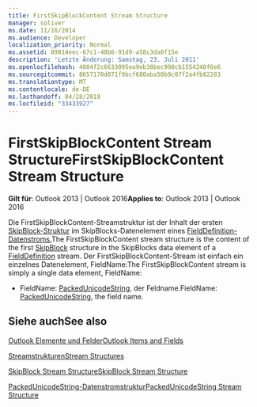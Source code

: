 ```yaml
---
title: FirstSkipBlockContent Stream Structure
manager: soliver
ms.date: 11/16/2014
ms.audience: Developer
localization_priority: Normal
ms.assetid: 89814eec-67c1-40b6-91d9-a58c3da0f15e
description: 'Letzte Änderung: Samstag, 23. Juli 2011'
ms.openlocfilehash: 4804f2c6633095ea9eb38bec990cb1554240f6e6
ms.sourcegitcommit: 8657170d071f9bcf680aba50b9c07f2a4fb82283
ms.translationtype: MT
ms.contentlocale: de-DE
ms.lasthandoff: 04/28/2019
ms.locfileid: "33433927"
---
```

# <a name="firstskipblockcontent-stream-structure"></a><span data-ttu-id="62a2e-103">FirstSkipBlockContent Stream Structure</span><span class="sxs-lookup"><span data-stu-id="62a2e-103">FirstSkipBlockContent Stream Structure</span></span>

  
  
<span data-ttu-id="62a2e-104">**Gilt für**: Outlook 2013 | Outlook 2016</span><span class="sxs-lookup"><span data-stu-id="62a2e-104">**Applies to**: Outlook 2013 | Outlook 2016</span></span> 
  
<span data-ttu-id="62a2e-105">Die FirstSkipBlockContent-Streamstruktur ist der Inhalt der ersten [SkipBlock-Struktur](skipblock-stream-structure.md) im SkipBlocks-Datenelement eines [FieldDefinition-Datenstroms.](fielddefinition-stream-structure.md)</span><span class="sxs-lookup"><span data-stu-id="62a2e-105">The FirstSkipBlockContent stream structure is the content of the first [SkipBlock](skipblock-stream-structure.md) structure in the SkipBlocks data element of a [FieldDefinition](fielddefinition-stream-structure.md) stream.</span></span> <span data-ttu-id="62a2e-106">Der FirstSkipBlockContent-Stream ist einfach ein einzelnes Datenelement, FieldName:</span><span class="sxs-lookup"><span data-stu-id="62a2e-106">The FirstSkipBlockContent stream is simply a single data element, FieldName:</span></span> 
  
- <span data-ttu-id="62a2e-107">FieldName: [PackedUnicodeString](packedunicodestring-stream-structure.md), der Feldname.</span><span class="sxs-lookup"><span data-stu-id="62a2e-107">FieldName: [PackedUnicodeString](packedunicodestring-stream-structure.md), the field name.</span></span>
    
## <a name="see-also"></a><span data-ttu-id="62a2e-108">Siehe auch</span><span class="sxs-lookup"><span data-stu-id="62a2e-108">See also</span></span>



[<span data-ttu-id="62a2e-109">Outlook Elemente und Felder</span><span class="sxs-lookup"><span data-stu-id="62a2e-109">Outlook Items and Fields</span></span>](outlook-items-and-fields.md)
  
[<span data-ttu-id="62a2e-110">Streamstrukturen</span><span class="sxs-lookup"><span data-stu-id="62a2e-110">Stream Structures</span></span>](stream-structures.md)
  
[<span data-ttu-id="62a2e-111">SkipBlock Stream Structure</span><span class="sxs-lookup"><span data-stu-id="62a2e-111">SkipBlock Stream Structure</span></span>](skipblock-stream-structure.md)
  
[<span data-ttu-id="62a2e-112">PackedUnicodeString-Datenstromstruktur</span><span class="sxs-lookup"><span data-stu-id="62a2e-112">PackedUnicodeString Stream Structure</span></span>](packedunicodestring-stream-structure.md)


